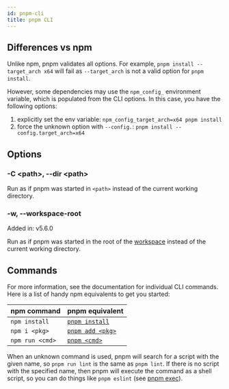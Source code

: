 ```yaml
---
id: pnpm-cli
title: pnpm CLI
---
```


## Differences vs npm

Unlike npm, pnpm validates all options. For example, `pnpm install --target_arch x64` will
fail as `--target_arch` is not a valid option for `pnpm install`.

However, some dependencies may use the `npm_config_` environment variable, which
is populated from the CLI options. In this case, you have the following options:

1. explicitly set the env variable: `npm_config_target_arch=x64 pnpm install`
1. force the unknown option with `--config.`: `pnpm install --config.target_arch=x64`

## Options

### -C \<path\>, --dir \<path\>

Run as if pnpm was started in `<path>` instead of the current working directory.

### -w, --workspace-root

Added in: v5.6.0

Run as if pnpm was started in the root of the [workspace](https://pnpm.io/workspaces)
instead of the current working directory.

## Commands

For more information, see the documentation for individual CLI commands. Here is
a list of handy npm equivalents to get you started:

| npm command     | pnpm equivalent    |
| --------------- | ------------------ |
| `npm install`   | [`pnpm install`]   |
| `npm i <pkg>`   | [`pnpm add <pkg>`] |
| `npm run <cmd>` | [`pnpm <cmd>`]     |

When an unknown command is used, pnpm will search for a script with the given name,
so `pnpm run lint` is the same as `pnpm lint`. If there is no script with the specified name,
then pnpm will execute the command as a shell script, so you can do things like `pnpm eslint` (see [pnpm exec]).

[`pnpm install`]: ./cli/install.md
[`pnpm add <pkg>`]: ./cli/add.md
[`pnpm <cmd>`]: ./cli/run.md
[pnpm exec]: ./cli/exec.md
